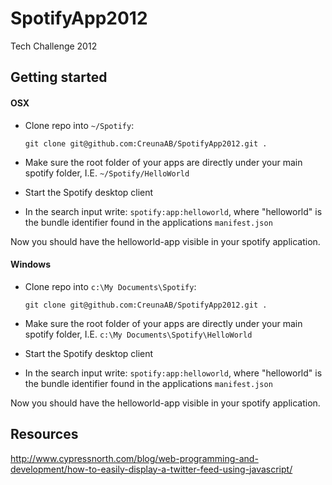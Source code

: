 SpotifyApp2012
==============

Tech Challenge 2012

Getting started
---------------

#### OSX

* Clone repo into `~/Spotify`:

    `git clone git@github.com:CreunaAB/SpotifyApp2012.git .`

* Make sure the root folder of your apps are directly under your main spotify folder, I.E. `~/Spotify/HelloWorld`
* Start the Spotify desktop client
* In the search input write: `spotify:app:helloworld`, where "helloworld" is the bundle identifier found in the applications `manifest.json`

Now you should have the helloworld-app visible in your spotify application.

#### Windows

* Clone repo into `c:\My Documents\Spotify`:

    `git clone git@github.com:CreunaAB/SpotifyApp2012.git .`

* Make sure the root folder of your apps are directly under your main spotify folder, I.E. `c:\My Documents\Spotify\HelloWorld`
* Start the Spotify desktop client
* In the search input write: `spotify:app:helloworld`, where "helloworld" is the bundle identifier found in the applications `manifest.json`

Now you should have the helloworld-app visible in your spotify application.

## Resources
http://www.cypressnorth.com/blog/web-programming-and-development/how-to-easily-display-a-twitter-feed-using-javascript/